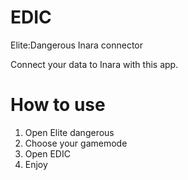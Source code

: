 # EDIC
Elite:Dangerous Inara connector

Connect your data to Inara with this app.

# How to use
1. Open Elite dangerous
2. Choose your gamemode
3. Open EDIC
4. Enjoy
